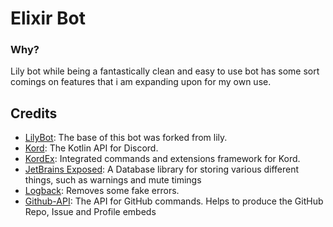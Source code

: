 # Elixir Bot

### Why?
Lily bot while being a fantastically clean and easy to use bot has some sort comings on features that i am expanding upon for my own use.

## Credits
* [LilyBot](https://github.com/IrisShaders/LilyBot): The base of this bot was forked from lily.
* [Kord](https://github.com/kordlib/kord): The Kotlin API for Discord.
* [KordEx](https://github.com/Kord-Extensions/kord-extensions): Integrated commands and extensions framework for Kord.
* [JetBrains Exposed](https://github.com/JetBrains/Exposed): A Database library for storing various different things, such as warnings and mute timings
* [Logback](https://github.com/qos-ch/logback): Removes some fake errors.
* [Github-API](https://github.com/hub4j/github-api): The API for GitHub commands. Helps to produce the GitHub Repo, Issue and Profile embeds